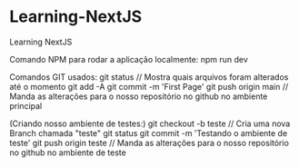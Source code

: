 # Learning-NextJS
Learning NextJS

Comando NPM para rodar a aplicação localmente:
npm run dev

Comandos GIT usados:
git status // Mostra quais arquivos foram alterados até o momento
git add -A
git commit -m 'First Page'
git push origin main  // Manda as alterações para o nosso repositório no github no ambiente principal

(Criando nosso ambiente de testes:)
git checkout -b teste // Cria uma nova Branch chamada "teste"
git status
git commit -m 'Testando o ambiente de teste'
git push origin teste // Manda as alterações para o nosso repositório no github no ambiente de teste

